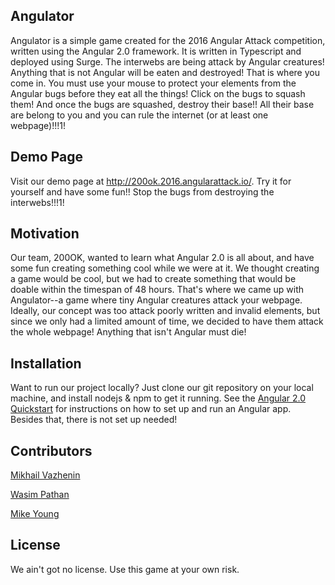 ## Angulator

Angulator is a simple game created for the 2016 Angular Attack competition, written using the Angular 2.0 framework. It is written in Typescript and deployed using Surge.
The interwebs are being attack by Angular creatures! Anything that is not Angular will be eaten and destroyed! That is where you come in. You must use your mouse to protect your elements from the Angular bugs before they eat all the things!
Click on the bugs to squash them! And once the bugs are squashed, destroy their base!! All their base are belong to you and you can rule the internet (or at least one webpage)!!!1!

## Demo Page

Visit our demo page at http://200ok.2016.angularattack.io/. Try it for yourself and have some fun!! Stop the bugs from destroying the interwebs!!!1! 

## Motivation

Our team, 200OK, wanted to learn what Angular 2.0 is all about, and have some fun creating something cool while we were at it. We thought creating a game would be cool, but we had to create something that would be doable within the timespan of 48 hours. That's where we came up with Angulator--a game where tiny Angular creatures attack your webpage. Ideally, our concept was too attack poorly written and invalid elements, but since we only had a limited amount of time, we decided to have them attack the whole webpage! Anything that isn't Angular must die!

## Installation

Want to run our project locally? Just clone our git repository on your local machine, and install nodejs & npm to get it running.
See the [Angular 2.0 Quickstart](https://angular.io/docs/ts/latest/quickstart.html) for instructions on how to set up and run an Angular app. Besides that, there is not set up needed!

## Contributors

[Mikhail Vazhenin](https://github.com/MikeVaz)

[Wasim Pathan](https://github.com/wasimpathan5)

[Mike Young](https://github.com/orofbrown)

## License

We ain't got no license. Use this game at your own risk.